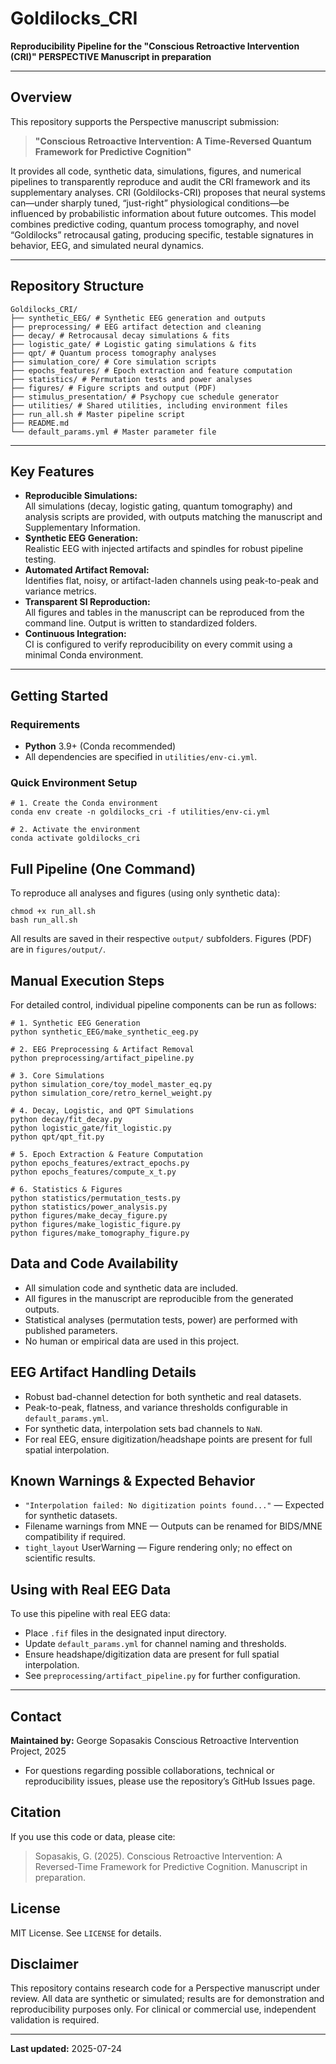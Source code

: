 # Goldilocks_CRI

**Reproducibility Pipeline for the "Conscious Retroactive Intervention (CRI)" PERSPECTIVE Manuscript in preparation**

---

## Overview

This repository supports the Perspective manuscript submission:
> **"Conscious Retroactive Intervention: A Time-Reversed Quantum Framework for Predictive Cognition"**

It provides all code, synthetic data, simulations, figures, and numerical pipelines to transparently reproduce and audit the CRI framework and its supplementary analyses.
CRI (Goldilocks-CRI) proposes that neural systems can—under sharply tuned, “just-right” physiological conditions—be influenced by probabilistic information about future outcomes. This model combines predictive coding, quantum process tomography, and novel “Goldilocks” retrocausal gating, producing specific, testable signatures in behavior, EEG, and simulated neural dynamics.


---

## Repository Structure

```text
Goldilocks_CRI/
├── synthetic_EEG/ # Synthetic EEG generation and outputs
├── preprocessing/ # EEG artifact detection and cleaning
├── decay/ # Retrocausal decay simulations & fits
├── logistic_gate/ # Logistic gating simulations & fits
├── qpt/ # Quantum process tomography analyses
├── simulation_core/ # Core simulation scripts
├── epochs_features/ # Epoch extraction and feature computation
├── statistics/ # Permutation tests and power analyses
├── figures/ # Figure scripts and output (PDF)
├── stimulus_presentation/ # Psychopy cue schedule generator
├── utilities/ # Shared utilities, including environment files
├── run_all.sh # Master pipeline script
├── README.md
└── default_params.yml # Master parameter file

```

---

## Key Features

- **Reproducible Simulations:**  
  All simulations (decay, logistic gating, quantum tomography) and analysis scripts are provided, with outputs matching the manuscript and Supplementary Information.
- **Synthetic EEG Generation:**  
  Realistic EEG with injected artifacts and spindles for robust pipeline testing.
- **Automated Artifact Removal:**  
  Identifies flat, noisy, or artifact-laden channels using peak-to-peak and variance metrics.
- **Transparent SI Reproduction:**  
  All figures and tables in the manuscript can be reproduced from the command line. Output is written to standardized folders.
- **Continuous Integration:**  
  CI is configured to verify reproducibility on every commit using a minimal Conda environment.

---

## Getting Started

### Requirements

- **Python** 3.9+ (Conda recommended)
- All dependencies are specified in `utilities/env-ci.yml`.

### Quick Environment Setup

```text
# 1. Create the Conda environment
conda env create -n goldilocks_cri -f utilities/env-ci.yml

# 2. Activate the environment
conda activate goldilocks_cri
```

## Full Pipeline (One Command)
To reproduce all analyses and figures (using only synthetic data):
```text
chmod +x run_all.sh
bash run_all.sh
```
All results are saved in their respective `output/` subfolders. Figures (PDF) are in `figures/output/`.

## Manual Execution Steps
For detailed control, individual pipeline components can be run as follows:
```text
# 1. Synthetic EEG Generation
python synthetic_EEG/make_synthetic_eeg.py

# 2. EEG Preprocessing & Artifact Removal
python preprocessing/artifact_pipeline.py

# 3. Core Simulations
python simulation_core/toy_model_master_eq.py
python simulation_core/retro_kernel_weight.py

# 4. Decay, Logistic, and QPT Simulations
python decay/fit_decay.py
python logistic_gate/fit_logistic.py
python qpt/qpt_fit.py

# 5. Epoch Extraction & Feature Computation
python epochs_features/extract_epochs.py
python epochs_features/compute_x_t.py

# 6. Statistics & Figures
python statistics/permutation_tests.py
python statistics/power_analysis.py
python figures/make_decay_figure.py
python figures/make_logistic_figure.py
python figures/make_tomography_figure.py

```
## Data and Code Availability
- All simulation code and synthetic data are included.
- All figures in the manuscript are reproducible from the generated outputs.
- Statistical analyses (permutation tests, power) are performed with published parameters.
- No human or empirical data are used in this project.

## EEG Artifact Handling Details
- Robust bad-channel detection for both synthetic and real datasets.
- Peak-to-peak, flatness, and variance thresholds configurable in `default_params.yml`.
- For synthetic data, interpolation sets bad channels to `NaN`.
- For real EEG, ensure digitization/headshape points are present for full spatial interpolation.

## Known Warnings & Expected Behavior
- `"Interpolation failed: No digitization points found..."` — Expected for synthetic datasets.
- Filename warnings from MNE — Outputs can be renamed for BIDS/MNE compatibility if required.
- `tight_layout` UserWarning — Figure rendering only; no effect on scientific results.

## Using with Real EEG Data
To use this pipeline with real EEG data:
- Place `.fif` files in the designated input directory.
- Update `default_params.yml` for channel naming and thresholds.
- Ensure headshape/digitization data are present for full spatial interpolation.
- See `preprocessing/artifact_pipeline.py` for further configuration.

---

## Contact

**Maintained by:** George Sopasakis
Conscious Retroactive Intervention Project, 2025
- For questions regarding possible collaborations, technical or reproducibility issues, please use the repository’s GitHub Issues page.


## Citation

If you use this code or data, please cite:
> Sopasakis, G. (2025). Conscious Retroactive Intervention: A Reversed-Time Framework for Predictive Cognition. Manuscript in preparation.


## License

MIT License. See `LICENSE` for details.


## Disclaimer

This repository contains research code for a Perspective manuscript under review. All data are synthetic or simulated; results are for demonstration and reproducibility purposes only. For clinical or commercial use, independent validation is required.

---
**Last updated:** 2025-07-24



